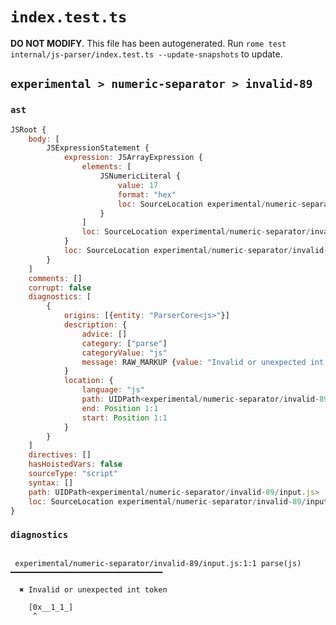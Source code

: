 # `index.test.ts`

**DO NOT MODIFY**. This file has been autogenerated. Run `rome test internal/js-parser/index.test.ts --update-snapshots` to update.

## `experimental > numeric-separator > invalid-89`

### `ast`

```javascript
JSRoot {
	body: [
		JSExpressionStatement {
			expression: JSArrayExpression {
				elements: [
					JSNumericLiteral {
						value: 17
						format: "hex"
						loc: SourceLocation experimental/numeric-separator/invalid-89/input.js 1:1-1:9
					}
				]
				loc: SourceLocation experimental/numeric-separator/invalid-89/input.js 1:0-1:10
			}
			loc: SourceLocation experimental/numeric-separator/invalid-89/input.js 1:0-1:10
		}
	]
	comments: []
	corrupt: false
	diagnostics: [
		{
			origins: [{entity: "ParserCore<js>"}]
			description: {
				advice: []
				category: ["parse"]
				categoryValue: "js"
				message: RAW_MARKUP {value: "Invalid or unexpected int token"}
			}
			location: {
				language: "js"
				path: UIDPath<experimental/numeric-separator/invalid-89/input.js>
				end: Position 1:1
				start: Position 1:1
			}
		}
	]
	directives: []
	hasHoistedVars: false
	sourceType: "script"
	syntax: []
	path: UIDPath<experimental/numeric-separator/invalid-89/input.js>
	loc: SourceLocation experimental/numeric-separator/invalid-89/input.js 1:0-2:0
}
```

### `diagnostics`

```

 experimental/numeric-separator/invalid-89/input.js:1:1 parse(js) ━━━━━━━━━━━━━━━━━━━━━━━━━━━━━━━━━━

  ✖ Invalid or unexpected int token

    [0x__1_1_]
     ^


```
